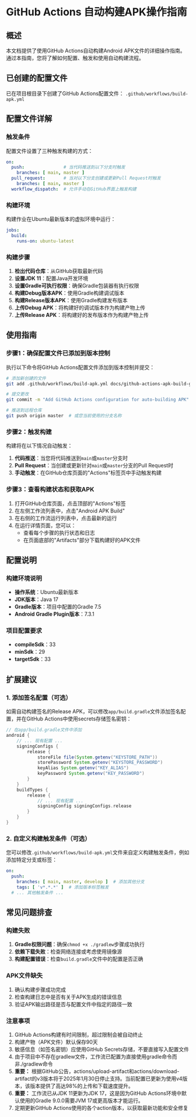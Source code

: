 # GitHub Actions 自动构建APK操作指南

## 概述

本文档提供了使用GitHub Actions自动构建Android APK文件的详细操作指南。通过本指南，您将了解如何配置、触发和使用自动构建流程。

## 已创建的配置文件

已在项目根目录下创建了GitHub Actions配置文件：
`.github/workflows/build-apk.yml`

## 配置文件详解

### 触发条件

配置文件设置了三种触发构建的方式：

```yaml
on:
  push:               # 当代码推送到以下分支时触发
    branches: [ main, master ]
  pull_request:       # 当对以下分支创建或更新Pull Request时触发
    branches: [ main, master ]
  workflow_dispatch:  # 允许手动在GitHub界面上触发构建
```

### 构建环境

构建作业在Ubuntu最新版本的虚拟环境中运行：

```yaml
jobs:
  build:
    runs-on: ubuntu-latest
```

### 构建步骤

1. **检出代码仓库**：从GitHub获取最新代码
2. **设置JDK 11**：配置Java开发环境
3. **设置Gradle可执行权限**：确保Gradle包装器有执行权限
4. **构建Debug版本APK**：使用Gradle构建调试版本
5. **构建Release版本APK**：使用Gradle构建发布版本
6. **上传Debug APK**：将构建好的调试版本作为构建产物上传
7. **上传Release APK**：将构建好的发布版本作为构建产物上传

## 使用指南

### 步骤1：确保配置文件已添加到版本控制

执行以下命令将GitHub Actions配置文件添加到版本控制并提交：

```bash
# 添加新创建的文件
git add .github/workflows/build-apk.yml docs/github-actions-apk-build-guide.md

# 提交更改
git commit -m "Add GitHub Actions configuration for auto-building APK"

# 推送到远程仓库
git push origin master  # 或您当前使用的分支名称
```

### 步骤2：触发构建

构建将在以下情况自动触发：

1. **代码推送**：当您将代码推送到`main`或`master`分支时
2. **Pull Request**：当创建或更新针对`main`或`master`分支的Pull Request时
3. **手动触发**：在GitHub仓库页面的"Actions"标签页中手动触发构建

### 步骤3：查看构建状态和获取APK

1. 打开GitHub仓库页面，点击顶部的"Actions"标签
2. 在左侧工作流列表中，点击"Android APK Build"
3. 在右侧的工作流运行列表中，点击最新的运行
4. 在运行详情页面，您可以：
   - 查看每个步骤的执行状态和日志
   - 在页面底部的"Artifacts"部分下载构建好的APK文件

## 配置说明

### 构建环境说明

- **操作系统**：Ubuntu最新版本
- **JDK版本**：Java 17
- **Gradle版本**：项目中配置的Gradle 7.5
- **Android Gradle Plugin版本**：7.3.1

### 项目配置要求

- **compileSdk**：33
- **minSdk**：29
- **targetSdk**：33

## 扩展建议

### 1. 添加签名配置（可选）

如需自动构建签名的Release APK，可以修改`app/build.gradle`文件添加签名配置，并在GitHub Actions中使用secrets存储签名密钥：

```gradle
// 在app/build.gradle文件中添加
android {
    // ... 现有配置 ...
    signingConfigs {
        release {
            storeFile file(System.getenv("KEYSTORE_PATH"))
            storePassword System.getenv("KEYSTORE_PASSWORD")
            keyAlias System.getenv("KEY_ALIAS")
            keyPassword System.getenv("KEY_PASSWORD")
        }
    }
    buildTypes {
        release {
            // ... 现有配置 ...
            signingConfig signingConfigs.release
        }
    }
}
```

### 2. 自定义构建触发条件（可选）

您可以修改`.github/workflows/build-apk.yml`文件来自定义构建触发条件，例如添加特定分支或标签：

```yaml
on:
  push:
    branches: [ main, master, develop ]  # 添加其他分支
    tags: [ 'v*.*.*' ]  # 添加版本标签触发
  # ... 其他触发条件 ...
```

## 常见问题排查

### 构建失败

1. **Gradle权限问题**：确保`chmod +x ./gradlew`步骤成功执行
2. **依赖下载失败**：检查网络连接或考虑使用镜像源
3. **构建配置错误**：检查`build.gradle`文件中的配置是否正确

### APK文件缺失

1. 确认构建步骤成功完成
2. 检查构建日志中是否有关于APK生成的错误信息
3. 验证APK输出路径是否与配置文件中指定的路径一致

### 注意事项

1. GitHub Actions构建有时间限制，超过限制会被自动终止
2. 构建产物（APK文件）默认保存90天
3. 敏感信息（如签名密钥）应使用GitHub Secrets存储，不要直接写入配置文件
4. 由于项目中不存在gradlew文件，工作流已配置为直接使用gradle命令而非./gradlew命令
5. **重要：** 根据GitHub公告，actions/upload-artifact和actions/download-artifact的v3版本将于2025年1月30日停止支持。当前配置已更新为使用v4版本，该版本提供了高达98%的上传和下载速度提升。
6. **重要：** 工作流已从JDK 11更新为JDK 17，这是因为GitHub Actions环境中默认使用的Gradle 9.0.0需要JVM 17或更高版本才能运行。
7. 定期更新GitHub Actions使用的各个action版本，以获取最新功能和安全修复